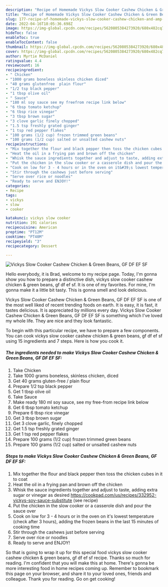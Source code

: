 ```yaml
---
description: "Recipe of Homemade Vickys Slow Cooker Cashew Chicken & Green Beans, GF DF EF SF"
title: "Recipe of Homemade Vickys Slow Cooker Cashew Chicken & Green Beans, GF DF EF SF"
slug: 177-recipe-of-homemade-vickys-slow-cooker-cashew-chicken-and-amp-green-beans-gf-df-ef-sf
date: 2022-04-16T18:05:36.698Z
image: https://img-global.cpcdn.com/recipes/5620805384273920/680x482cq70/vickys-slow-cooker-cashew-chicken-green-beans-gf-df-ef-sf-recipe-main-photo.jpg
hideToc: false
enableToc: true
enableTocContent: false
thumbnail: https://img-global.cpcdn.com/recipes/5620805384273920/680x482cq70/vickys-slow-cooker-cashew-chicken-green-beans-gf-df-ef-sf-recipe-main-photo.jpg
cover: https://img-global.cpcdn.com/recipes/5620805384273920/680x482cq70/vickys-slow-cooker-cashew-chicken-green-beans-gf-df-ef-sf-recipe-main-photo.jpg
author: Myrtie McDaniel
ratingvalue: 4.4
reviewcount: 16
recipeingredient:
- " Chicken"
- "1000 grams boneless skinless chicken diced"
- "40 grams glutenfree  plain flour"
- "1/2 tsp black pepper"
- "1 tbsp olive oil"
- " Sauce"
- "180 ml soy sauce see my freefrom recipe link below"
- "6 tbsp tomato ketchup"
- "6 tbsp rice vinegar"
- "3 tbsp brown sugar"
- "3 clove garlic finely chopped"
- "1.5 tsp freshly grated ginger"
- "1 tsp red pepper flakes"
- "100 grams (1/2 cup) frozen trimmed green beans"
- "100 grams (1/2 cup) salted or unsalted cashew nuts"
recipeinstructions:
- "Mix together the flour and black pepper then toss the chicken cubes in it to coat"
- "Heat the oil in a frying pan and brown off the chicken"
- "Whisk the sauce ingredients together and adjust to taste, adding extra sugar or vinegar as desired  https://cookpad.com/us/recipes/332952-vickys-soy-sauce-substitute           (see recipe)"
- "Put the chicken in the slow cooker or a casserole dish and pour the sauce over"
- "Cook on low for 3 - 4 hours or in the oven on it&#39;s lowest temperature (check after 3 hours), adding the frozen beans in the last 15 minutes of cooking time"
- "Stir through the cashews just before serving"
- "Serve over rice or noodles"
- "Ready to serve and ENJOY!"
categories:
- Recipe
tags:
- vickys
- slow
- cooker

katakunci: vickys slow cooker 
nutrition: 191 calories
recipecuisine: American
preptime: "PT12M"
cooktime: "PT40M"
recipeyield: "3"
recipecategory: Dessert

---
```



![Vickys Slow Cooker Cashew Chicken & Green Beans, GF DF EF SF](https://img-global.cpcdn.com/recipes/5620805384273920/680x482cq70/vickys-slow-cooker-cashew-chicken-green-beans-gf-df-ef-sf-recipe-main-photo.jpg)

Hello everybody, it is Brad, welcome to my recipe page. Today, I'm gonna show you how to prepare a distinctive dish, vickys slow cooker cashew chicken & green beans, gf df ef sf. It is one of my favorites. For mine, I'm gonna make it a little bit tasty. This is gonna smell and look delicious.



Vickys Slow Cooker Cashew Chicken & Green Beans, GF DF EF SF is one of the most well liked of recent trending foods on earth. It is easy, it is fast, it tastes delicious. It is appreciated by millions every day. Vickys Slow Cooker Cashew Chicken & Green Beans, GF DF EF SF is something which I've loved my whole life. They are nice and they look fantastic.


To begin with this particular recipe, we have to prepare a few components. You can cook vickys slow cooker cashew chicken & green beans, gf df ef sf using 15 ingredients and 7 steps. Here is how you cook it.

<!--inarticleads1-->

##### The ingredients needed to make Vickys Slow Cooker Cashew Chicken & Green Beans, GF DF EF SF:

1. Take  Chicken
1. Take 1000 grams boneless, skinless chicken, diced
1. Get 40 grams gluten-free / plain flour
1. Prepare 1/2 tsp black pepper
1. Get 1 tbsp olive oil
1. Take  Sauce
1. Make ready 180 ml soy sauce, see my free-from recipe link below
1. Get 6 tbsp tomato ketchup
1. Prepare 6 tbsp rice vinegar
1. Get 3 tbsp brown sugar
1. Get 3 clove garlic, finely chopped
1. Get 1.5 tsp freshly grated ginger
1. Get 1 tsp red pepper flakes
1. Prepare 100 grams (1/2 cup) frozen trimmed green beans
1. Prepare 100 grams (1/2 cup) salted or unsalted cashew nuts




<!--inarticleads2-->

##### Steps to make Vickys Slow Cooker Cashew Chicken & Green Beans, GF DF EF SF:

1. Mix together the flour and black pepper then toss the chicken cubes in it to coat
1. Heat the oil in a frying pan and brown off the chicken
1. Whisk the sauce ingredients together and adjust to taste, adding extra sugar or vinegar as desired  https://cookpad.com/us/recipes/332952-vickys-soy-sauce-substitute           (see recipe)
1. Put the chicken in the slow cooker or a casserole dish and pour the sauce over
1. Cook on low for 3 - 4 hours or in the oven on it&#39;s lowest temperature (check after 3 hours), adding the frozen beans in the last 15 minutes of cooking time
1. Stir through the cashews just before serving
1. Serve over rice or noodles
1. Ready to serve and ENJOY!



So that is going to wrap it up for this special food vickys slow cooker cashew chicken & green beans, gf df ef sf recipe. Thanks so much for reading. I'm confident that you will make this at home. There's gonna be more interesting food in home recipes coming up. Remember to bookmark this page on your browser, and share it to your loved ones, friends and colleague. Thank you for reading. Go on get cooking!
